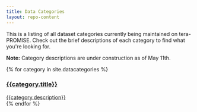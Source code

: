 ```yaml
---
title: Data Categories
layout: repo-content
---
```


This is a listing of all dataset categories currently being maintained on tera-PROMISE. Check out the brief descriptions of each category to find what you're looking for.

**Note:** Category descriptions are under construction as of May 11th.

{% for category in site.datacategories %}
<div class="col-lg-3 col-md-4 col-sm-6 col-xs-6">
<a href="{{category.repourl}}">
<div class="well">
<h3 class="page-header">{{category.title}}</h3>
{{category.description}}
</div>
</a>
</div>
{% endfor %}
